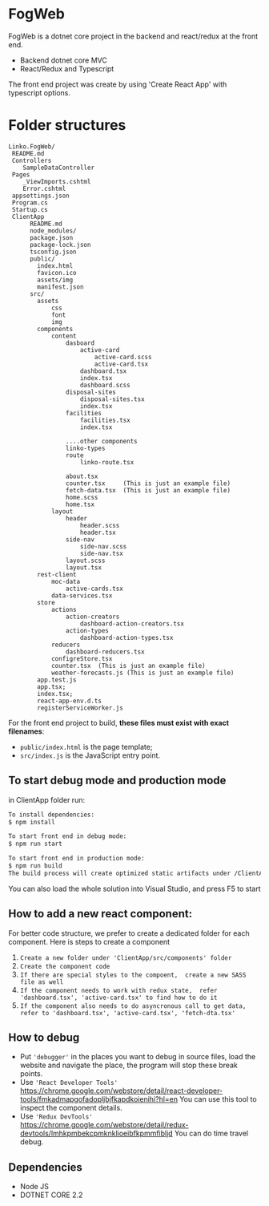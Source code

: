 ﻿# FogWeb

FogWeb is a dotnet core project in the backend and react/redux at the front end.

  - Backend dotnet core MVC
  - React/Redux and Typescript 

The front end project was create by using 'Create React App' with typescript options. 

# Folder structures
```
Linko.FogWeb/ 
 README.md
 Controllers
    SampleDataController
 Pages
    _ViewImports.cshtml
    Error.cshtml
 appsettings.json
 Program.cs
 Startup.cs
 ClientApp
      README.md 
      node_modules/
      package.json 
      package-lock.json
      tsconfig.json 
      public/
        index.html
        favicon.ico
    	assets/img
    	manifest.json
      src/
    	assets
    		css
    		font
    		img
        components
			content
    			dasboard 
    				active-card 
    					active-card.scss
    					active-card.tsx
    				dashboard.tsx
    				index.tsx
    				dashboard.scss
    			disposal-sites 
    				disposal-sites.tsx
    				index.tsx
    			facilities 
    				facilities.tsx
    				index.tsx
    
    			....other components
    			linko-types 
    			route
    				linko-route.tsx 
    
    			about.tsx
    			counter.tsx     (This is just an example file)
    			fetch-data.tsx  (This is just an example file)
    			home.scss
    			home.tsx
			layout
				header
					header.scss
					header.tsx
				side-nav
					side-nav.scss
					side-nav.tsx
				layout.scss
				layout.tsx
    	rest-client
    		moc-data
    			active-cards.tsx 
    		data-services.tsx
    	store 
    		actions
    			action-creators
    				dashboard-action-creators.tsx
    			action-types
    				dashboard-action-types.tsx
    		reducers
    			dashboard-reducers.tsx 
    		configreStore.tsx
    		counter.tsx  (This is just an example file)
    		weather-forecasts.js (This is just an example file)
    	app.test.js
    	app.tsx;
    	index.tsx;
    	react-app-env.d.ts
    	registerServiceWorker.js   
```

For the front end project to build, **these files must exist with exact filenames**:

* `public/index.html` is the page template;
* `src/index.js` is the JavaScript entry point.   

## To start debug mode and production mode
in ClientApp folder run: 
```sh
To install dependencies:
$ npm install

To start front end in debug mode:
$ npm run start  

To start front end in production mode:
$ npm run build
The build process will create optimized static artifacts under /ClientApp/build folder, which can be served by any web server.
``` 
You can also load the whole solution into Visual Studio, and press F5 to start

## How to add a new react component:
For better code structure,  we prefer to create a dedicated folder for each component. 
Here is steps to create a component 
1. `Create a new folder under 'ClientApp/src/components' folder`
2. `Create the component code `
3. `If there are special styles to the compoent,  create a new SASS file as well`
4. `If the component needs to work with redux state,  refer 'dashboard.tsx', 'active-card.tsx' to find how to do it`
5. `If the component also needs to do asyncronous call to get data,  refer to 'dashboard.tsx', 'active-card.tsx', 'fetch-dta.tsx'` 

## How to debug
- Put `'debugger'` in the places you want to debug in source files, load the website and navigate the place, the program will stop these break points.
- Use `'React Developer Tools'` https://chrome.google.com/webstore/detail/react-developer-tools/fmkadmapgofadopljbjfkapdkoienihi?hl=en 
You can use this tool to inspect the component details.
- Use `'Redux DevTools'` https://chrome.google.com/webstore/detail/redux-devtools/lmhkpmbekcpmknklioeibfkpmmfibljd
You can do time travel debug. 

## Dependencies
- Node JS
- DOTNET CORE 2.2 
